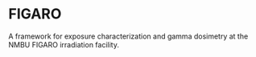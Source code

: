 # FIGARO
A framework for exposure characterization and gamma dosimetry at the NMBU FIGARO irradiation facility.
